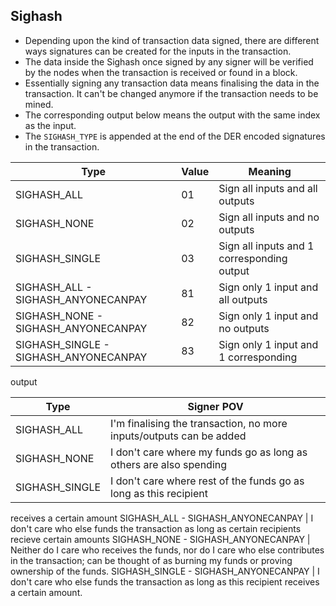## Sighash

* Depending upon the kind of transaction data signed, there are different ways
 signatures can be created for the inputs in the transaction.
* The data inside the Sighash once signed by any signer will be verified by the 
 nodes when the transaction is received or found in a block.
* Essentially signing any transaction data means finalising the data in the
 transaction. It can't be changed anymore if the transaction needs to be mined.
* The corresponding output below means the output with the same index as the
 input.
* The `SIGHASH_TYPE` is appended at the end of the DER encoded signatures in the
 transaction.

 Type | Value | Meaning 
 ---- | ----- | ------- 
 SIGHASH_ALL | 01 | Sign all inputs and all outputs
 SIGHASH_NONE | 02 | Sign all inputs and no outputs
 SIGHASH_SINGLE | 03 | Sign all inputs and 1 corresponding output
 SIGHASH_ALL - SIGHASH_ANYONECANPAY | 81 | Sign only 1 input and all outputs
 SIGHASH_NONE - SIGHASH_ANYONECANPAY | 82 | Sign only 1 input and no outputs
 SIGHASH_SINGLE - SIGHASH_ANYONECANPAY | 83 | Sign only 1 input and 1 corresponding 
 output

 Type | Signer POV
 ---- | ----------
 SIGHASH_ALL | I'm finalising the transaction, no more inputs/outputs can be added 
 SIGHASH_NONE | I don't care where my funds go as long as others are also spending
 SIGHASH_SINGLE | I don't care where rest of the funds go as long as this recipient
 receives a certain amount
 SIGHASH_ALL - SIGHASH_ANYONECANPAY | I don't care who else funds the transaction 
 as long as certain recipients recieve certain amounts
 SIGHASH_NONE - SIGHASH_ANYONECANPAY | Neither do I care who receives the funds, 
 nor do I care who else contributes in the transaction; can be thought of as 
 burning my funds or proving ownership of the funds.
 SIGHASH_SINGLE - SIGHASH_ANYONECANPAY | I don't care who else funds the transaction
 as long as this recipient receives a certain amount. 
